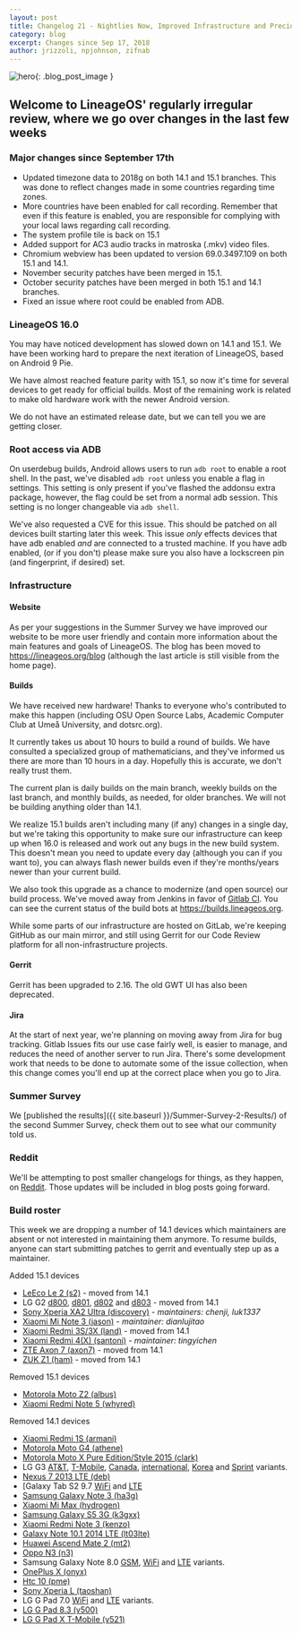 ```yaml
---
layout: post
title: Changelog 21 - Nightlies Now, Improved Infrastructure and Precious Pie
category: blog
excerpt: Changes since Sep 17, 2018
author: jrizzoli, npjohnson, zifnab
---
```


![hero]({{site.baseurl}}/images/2018-11-27/hero.png){: .blog_post_image }

## Welcome to LineageOS' regularly irregular review, where we go over changes in the last few weeks

### Major changes since September 17th

* Updated timezone data to 2018g on both 14.1 and 15.1 branches. This was done to reflect changes made in some countries regarding time zones.
* More countries have been enabled for call recording. Remember that even if this feature is enabled, you are responsible for complying with your local laws regarding call recording.
* The system profile tile is back on 15.1
* Added support for AC3 audio tracks in matroska (.mkv) video files.
* Chromium webview has been updated to version 69.0.3497.109 on both 15.1 and 14.1.
* November security patches have been merged in 15.1.
* October security patches have been merged in both 15.1 and 14.1 branches.
* Fixed an issue where root could be enabled from ADB.

### LineageOS 16.0

You may have noticed development has slowed down on 14.1 and 15.1. We have been working hard
to prepare the next iteration of LineageOS, based on Android 9 Pie.

We have almost reached feature parity with 15.1, so now it's time for several devices to get
ready for official builds. Most of the remaining work is related to make old hardware work with the 
newer Android version.

We do not have an estimated release date, but we can tell you we are getting closer.

### Root access via ADB

On userdebug builds, Android allows users to run `adb root` to enable a root shell. In the past,
we've disabled `adb root` unless you enable a flag in settings. This setting is only present if
you've flashed the addonsu extra package, however, the flag could be set from a normal adb session.
This setting is no longer changeable via `adb shell`.

We've also requested a CVE for this issue. This should be patched on all devices built starting later
this week. This issue *only* effects devices that have adb enabled *and* are connected to a trusted
machine. If you have adb enabled, (or if you don't) please make sure you also have a lockscreen pin 
(and fingerprint, if desired) set.

### Infrastructure

#### Website

As per your suggestions in the Summer Survey we have improved our website to be more user friendly
and contain more information about the main features and goals of LineageOS. The blog has
been moved to https://lineageos.org/blog (although the last article is still visible from the
home page).

#### Builds

We have received new hardware! Thanks to everyone who's contributed to make this happen
(including OSU Open Source Labs, Academic Computer Club at Umeå University, and dotsrc.org).

It currently takes us about 10 hours to build a round of builds. We have consulted a specialized
group of mathematicians, and they've informed us there are more than 10 hours in a day. Hopefully
this is accurate, we don't really trust them.

The current plan is daily builds on the main branch, weekly builds on the last branch, and
monthly builds, as needed, for older branches. We will not be building anything older than 14.1.

We realize 15.1 builds aren't including many (if any) changes in a single day, but we're taking this
opportunity to make sure our infrastructure can keep up when 16.0 is released and work out any bugs
in the new build system. This doesn't mean you need to update every day (although you can if you
want to), you can always flash newer builds even if they're months/years newer than your current
build.

We also took this upgrade as a chance to modernize (and open source) our build process. We've moved
away from Jenkins in favor of [Gitlab CI](https://gitlab.com/LineageOS/builder/).
You can see the current status of the build bots at https://builds.lineageos.org.

While some parts of our infrastructure are hosted on GitLab, we're keeping GitHub as our main mirror,
and still using Gerrit for our Code Review platform for all non-infrastructure projects.

#### Gerrit

Gerrit has been upgraded to 2.16. The old GWT UI has also been deprecated.

#### Jira

At the start of next year, we're planning on moving away from Jira for bug tracking. Gitlab Issues
fits our use case fairly well, is easier to manage, and reduces the need of another server to run
Jira. There's some development work that needs to be done to automate some of the issue collection,
when this change comes you'll end up at the correct place when you go to Jira. 

### Summer Survey

We [published the results]({{ site.baseurl }}/Summer-Survey-2-Results/) of the second Summer
Survey, check them out to see what our community told us.

### Reddit

We'll be attempting to post smaller changelogs for things, as they happen, on 
[Reddit](https://reddit.com/r/LineageOS). Those updates will be included in blog posts going forward.

### Build roster

This week we are dropping a number of 14.1 devices which maintainers are absent or not interested in
maintaining them anymore. To resume builds, anyone can start submitting patches to gerrit and 
eventually step up as a maintainer.

Added 15.1 devices

* [LeEco Le 2 (s2)](https://wiki.lineageos.org/devices/s2) - moved from 14.1
* LG G2 [d800](https://wiki.lineageos.org/devices/d800), [d801](https://wiki.lineageos.org/devices/d801), [d802](https://wiki.lineageos.org/devices/d802) and [d803](https://wiki.lineageos.org/devices/d803) - moved from 14.1
* [Sony Xperia XA2 Ultra (discovery)](https://wiki.lineageos.org/devices/discovery) - _maintainers: chenji, luk1337_
* [Xiaomi Mi Note 3 (jason)](https://wiki.lineageos.org/devices/jason) - _maintainer: dianlujitao_
* [Xiaomi Redmi 3S/3X (land)](https://wiki.lineageos.org/devices/land) - moved from 14.1
* [Xiaomi Redmi 4(X) (santoni)](https://wiki.lineageos.org/devices/santoni) - _maintainer: tingyichen_
* [ZTE Axon 7 (axon7)](https://wiki.lineageos.org/devices/axon7) - moved from 14.1
* [ZUK Z1 (ham)](https://wiki.lineageos.org/devices/ham) - moved from 14.1

Removed 15.1 devices

* [Motorola Moto Z2 (albus)](https://wiki.lineageos.org/devices/albus)
* [Xiaomi Redmi Note 5 (whyred)](https://wiki.lineageos.org/devices/whyred)

Removed 14.1 devices

* [Xiaomi Redmi 1S (armani)](https://wiki.lineageos.org/devices/armani)
* [Motorola Moto G4 (athene)](https://wiki.lineageos.org/devices/athene)
* [Motorola Moto X Pure Edition/Style 2015 (clark)](https://wiki.lineageos.org/devices/clark)
* LG G3 [AT&T](https://wiki.lineageos.org/devices/d850), [T-Mobile](https://wiki.lineageos.org/devices/d851), [Canada](https://wiki.lineageos.org/devices/d852), [international](https://wiki.lineageos.org/devices/d855), [Korea](https://wiki.lineageos.org/devices/f400) and [Sprint](https://wiki.lineageos.org/devices/ls990) variants.
* [Nexus 7 2013 LTE (deb)](https://wiki.lineageos.org/devices/deb)
* [Galaxy Tab S2 9.7 [WiFi](https://wiki.lineageos.org/devices/gts210wifi) and [LTE](https://wiki.lineageos.org/devices/gts210ltexx)
* [Samsung Galaxy Note 3 (ha3g)](https://wiki.lineageos.org/devices/ha3g)
* [Xiaomi Mi Max (hydrogen)](https://wiki.lineageos.org/devices/hyrdogen)
* [Samsung Galaxy S5 3G (k3gxx)](https://wiki.lineageos.org/devices/k3gxx)
* [Xiaomi Redmi Note 3 (kenzo)](https://wiki.lineageos.org/devices/kenzo)
* [Galaxy Note 10.1 2014 LTE (lt03lte)](https://wiki.lineageos.org/devices/lt03lte)
* [Huawei Ascend Mate 2 (mt2)](https://wiki.lineageos.org/devices/mt2)
* [Oppo N3 (n3)](https://wiki.lineageos.org/devices/n3)
* Samsung Galaxy Note 8.0 [GSM](https://wiki.lineageos.org/devices/n5100), [WiFi](https://wiki.lineageos.org/devices/n5110) and [LTE](https://wiki.lineageos.org/devices/n5120) variants.
* [OnePlus X (onyx)](https://wiki.lineageos.org/devices/onyx)
* [Htc 10 (pme)](https://wiki.lineageos.org/devices/pme)
* [Sony Xperia L (taoshan)](https://wiki.lineageos.org/devices/taoshan)
* LG G Pad 7.0 [WiFi](https://wiki.lineageos.org/devices/v400) and [LTE](https://wiki.lineageos.org/devices/v410) variants.
* [LG G Pad 8.3 (v500)](https://wiki.lineageos.org/devices/v500)
* [LG G Pad X T-Mobile (v521)](https://wiki.lineageos.org/devices/v521)
